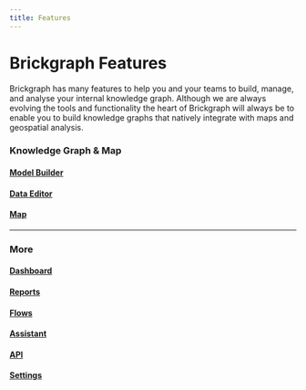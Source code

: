 ```yaml
---
title: Features
---
```


# Brickgraph Features

Brickgraph has many features to help you and your teams to build, manage, and analyse your internal knowledge graph. Although we are always evolving the tools and functionality the heart of Brickgraph will always be to enable you to build knowledge graphs that natively integrate with maps and geospatial analysis.

### Knowledge Graph & Map

#### [Model Builder](/features/graph/model-builder)

#### [Data Editor](/features/graph/data)

#### [Map](/features/map)

---

### More

#### [Dashboard](/features/dashboard)

#### [Reports](/features/reports)

#### [Flows](/features/flows)

#### [Assistant](/features/assistant)

#### [API](/features/api)

#### [Settings](/features/settings)
